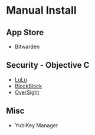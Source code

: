 # Manual Install
## App Store
- Bitwarden
## Security - Objective C
- [LuLu](https://objective-see.org/products/lulu.html)
- [BlockBlock](https://objective-see.org/products/blockblock.html)
- [OverSight](https://objective-see.org/products/oversight.html)
## Misc
- YubiKey Manager